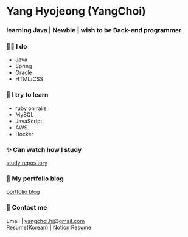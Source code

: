 
# Yang Hyojeong (YangChoi)
### learning Java | Newbie | wish to be Back-end programmer 


### 👨‍💻 I do 
- Java 
- Spring
- Oracle
- HTML/CSS

### 🌱 I try to learn 
- ruby on rails
- MySQL
- JavaScript
- AWS
- Docker

### ✨ Can watch how I study 
[study repository](https://yanguelna-programmer.tistory.com/)

### 🎨 My portfolio blog
[portfolio blog](https://yangchoi.github.io/)


### 🔔 Contact me 
Email | yangchoi.hj@gmail.com <br>
Resume(Korean) | [Notion Resume](https://www.notion.so/yangchoi/YANG-HYOJEONG-5902f81338cf412b8f52af9e4416ca69)

